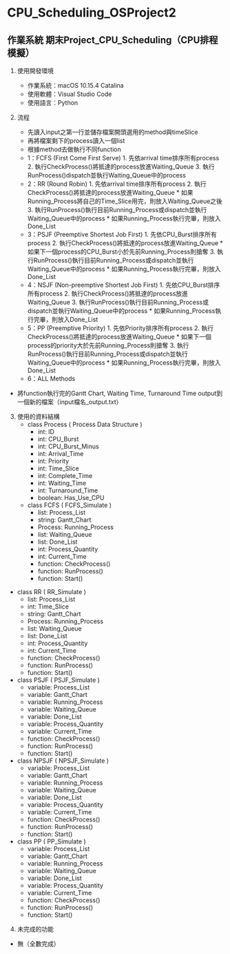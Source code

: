 # CPU_Scheduling_OSProject2
## 作業系統 期末Project_CPU_Scheduling（CPU排程模擬）

1. 使⽤開發環境
    * 作業系統：macOS 10.15.4 Catalina
    * 使⽤軟體：Visual Studio Code
    * 使⽤語⾔：Python

2. 流程
    * 先讀入input之第一行並儲存檔案開頭選⽤的method與timeSlice
    * 再將檔案剩下的process讀入⼀個list
    * 根據method去做執⾏不同function
  	* 1：FCFS (First Come First Serve)
			1. 先依arrival time排序所有process
			2. 執行CheckProcess()將抵達的process放進Waiting_Queue
			3. 執行RunProcess()dispatch並執行Waiting_Queue中的process
  	* 2：RR (Round Robin)
			1. 先依arrival time排序所有process
			2. 執行CheckProcess()將抵達的process放進Waiting_Queue
				* 如果Running_Process將自己的Time_Slice用完，則放入Waiting_Queue之後
			3. 執行RunProcess()執行目前Running_Process或dispatch並執行Waiting_Queue中的process
				* 如果Running_Process執行完畢，則放入Done_List
  	* 3：PSJF (Preemptive Shortest Job First)
			1. 先依CPU_Burst排序所有process
			2. 執行CheckProcess()將抵達的process放進Waiting_Queue
				* 如果下一個process的CPU_Burst小於先前Running_Process則搶奪
			3. 執行RunProcess()執行目前Running_Process或dispatch並執行Waiting_Queue中的process
				* 如果Running_Process執行完畢，則放入Done_List
  	* 4：NSJF (Non-preemptive Shortest Job First)
			1. 先依CPU_Burst排序所有process
			2. 執行CheckProcess()將抵達的process放進Waiting_Queue
			3. 執行RunProcess()執行目前Running_Process或dispatch並執行Waiting_Queue中的process
				* 如果Running_Process執行完畢，則放入Done_List
  	* 5：PP (Preemptive Priority)
			1. 先依Priority排序所有process
			2. 執行CheckProcess()將抵達的process放進Waiting_Queue
				* 如果下一個process的priority大於先前Running_Process則搶奪
			3. 執行RunProcess()執行目前Running_Process或dispatch並執行Waiting_Queue中的process
				* 如果Running_Process執行完畢，則放入Done_List
  	* 6：ALL Methods
  * 將function執行完的Gantt Chart, Waiting Time, Turnaround Time output到⼀個新的檔案（input檔名_output.txt）
	
3. 使⽤的資料結構
    * class Process ( Process Data Structure )
        * int: ID
        * int: CPU_Burst
        * int: CPU_Burst_Minus
        * int: Arrival_Time
        * int: Priority
        * int: Time_Slice
        * int: Complete_Time
        * int: Waiting_Time
        * int: Turnaround_Time
        * boolean: Has_Use_CPU
    * class FCFS ( FCFS_Simulate )
        * list: Process_List
        * string: Gantt_Chart
        * Process: Running_Process
        * list: Waiting_Queue
        * list: Done_List
        * int: Process_Quantity
        * int: Current_Time
        * function: CheckProcess()
        * function: RunProcess()
        * function: Start()
  * class RR ( RR_Simulate )
    * list: Process_List
    * int: Time_Slice
    * string: Gantt_Chart
    * Process: Running_Process
    * list: Waiting_Queue
    * list: Done_List
    * int: Process_Quantity
    * int: Current_Time
    * function: CheckProcess()
    * function: RunProcess()
    * function: Start()
  * class PSJF ( PSJF_Simulate )
    * variable: Process_List
    * variable: Gantt_Chart
    * variable: Running_Process
    * variable: Waiting_Queue
    * variable: Done_List
    * variable: Process_Quantity
    * variable: Current_Time
    * function: CheckProcess()
    * function: RunProcess()
    * function: Start()
  * class NPSJF ( NPSJF_Simulate )
    * variable: Process_List
    * variable: Gantt_Chart
    * variable: Running_Process
    * variable: Waiting_Queue
    * variable: Done_List
    * variable: Process_Quantity
    * variable: Current_Time
    * function: CheckProcess()
    * function: RunProcess()
    * function: Start()
  * class PP ( PP_Simulate )
    * variable: Process_List
    * variable: Gantt_Chart
    * variable: Running_Process
    * variable: Waiting_Queue
    * variable: Done_List
    * variable: Process_Quantity
    * variable: Current_Time
    * function: CheckProcess()
    * function: RunProcess()
    * function: Start()

4. 未完成的功能
  * 無（全數完成）
